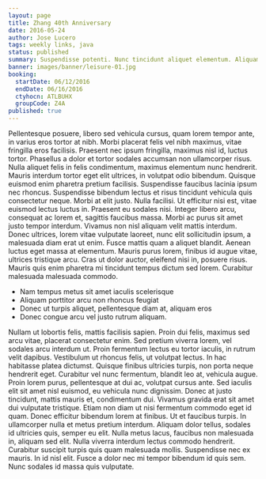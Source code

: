 ```yaml
---
layout: page
title: Zhang 40th Anniversary
date: 2016-05-24
author: Jose Lucero
tags: weekly links, java
status: published
summary: Suspendisse potenti. Nunc tincidunt aliquet elementum. Aliquam sagittis.
banner: images/banner/leisure-01.jpg
booking:
  startDate: 06/12/2016
  endDate: 06/16/2016
  ctyhocn: ATLBUHX
  groupCode: Z4A
published: true
---
```

Pellentesque posuere, libero sed vehicula cursus, quam lorem tempor ante, in varius eros tortor at nibh. Morbi placerat felis vel nibh maximus, vitae fringilla eros facilisis. Praesent nec ipsum fringilla, maximus nisl id, luctus tortor. Phasellus a dolor et tortor sodales accumsan non ullamcorper risus. Nulla aliquet felis in felis condimentum, maximus elementum nunc hendrerit. Mauris interdum tortor eget elit ultrices, in volutpat odio bibendum. Quisque euismod enim pharetra pretium facilisis. Suspendisse faucibus lacinia ipsum nec rhoncus. Suspendisse bibendum lectus et risus tincidunt vehicula quis consectetur neque. Morbi at elit justo. Nulla facilisi.
Ut efficitur nisi est, vitae euismod lectus luctus in. Praesent eu sodales nisi. Integer libero arcu, consequat ac lorem et, sagittis faucibus massa. Morbi ac purus sit amet justo tempor interdum. Vivamus non nisl aliquam velit mattis interdum. Donec ultrices, lorem vitae vulputate laoreet, nunc elit sollicitudin ipsum, a malesuada diam erat ut enim. Fusce mattis quam a aliquet blandit. Aenean luctus eget massa at elementum. Mauris purus lorem, finibus id augue vitae, ultrices tristique arcu. Cras ut dolor auctor, eleifend nisi in, posuere risus. Mauris quis enim pharetra mi tincidunt tempus dictum sed lorem. Curabitur malesuada malesuada commodo.

* Nam tempus metus sit amet iaculis scelerisque
* Aliquam porttitor arcu non rhoncus feugiat
* Donec ut turpis aliquet, pellentesque diam at, aliquam eros
* Donec congue arcu vel justo rutrum aliquam.

Nullam ut lobortis felis, mattis facilisis sapien. Proin dui felis, maximus sed arcu vitae, placerat consectetur enim. Sed pretium viverra lorem, vel sodales arcu interdum ut. Proin fermentum lectus eu tortor iaculis, in rutrum velit dapibus. Vestibulum ut rhoncus felis, ut volutpat lectus. In hac habitasse platea dictumst. Quisque finibus ultricies turpis, non porta neque hendrerit eget. Curabitur vel nunc fermentum, blandit leo at, vehicula augue. Proin lorem purus, pellentesque at dui ac, volutpat cursus ante. Sed iaculis elit sit amet nisl euismod, eu vehicula nunc dignissim.
Donec at justo tincidunt, mattis mauris et, condimentum dui. Vivamus gravida erat sit amet dui vulputate tristique. Etiam non diam ut nisi fermentum commodo eget id quam. Donec efficitur bibendum lorem at finibus. Ut et faucibus turpis. In ullamcorper nulla et metus pretium interdum. Aliquam dolor tellus, sodales id ultricies quis, semper eu elit. Nulla metus lacus, faucibus non malesuada in, aliquam sed elit. Nulla viverra interdum lectus commodo hendrerit. Curabitur suscipit turpis quis quam malesuada mollis. Suspendisse nec ex mauris. In id nisl elit. Fusce a dolor nec mi tempor bibendum id quis sem. Nunc sodales id massa quis vulputate.
